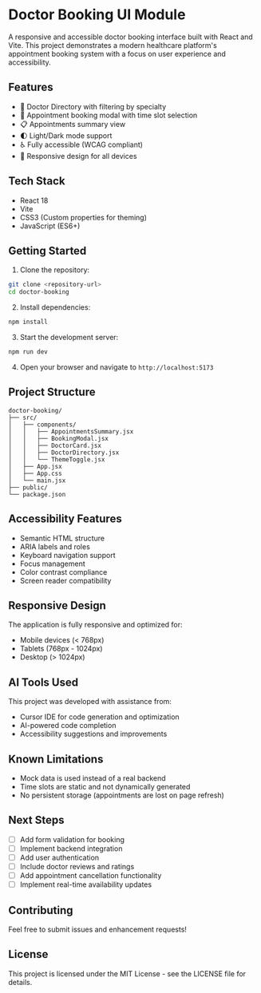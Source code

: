 # Doctor Booking UI Module

A responsive and accessible doctor booking interface built with React and Vite. This project demonstrates a modern healthcare platform's appointment booking system with a focus on user experience and accessibility.

## Features

- 🏥 Doctor Directory with filtering by specialty
- 📅 Appointment booking modal with time slot selection
- 📋 Appointments summary view
- 🌓 Light/Dark mode support
- ♿ Fully accessible (WCAG compliant)
- 📱 Responsive design for all devices

## Tech Stack

- React 18
- Vite
- CSS3 (Custom properties for theming)
- JavaScript (ES6+)

## Getting Started

1. Clone the repository:
```bash
git clone <repository-url>
cd doctor-booking
```

2. Install dependencies:
```bash
npm install
```

3. Start the development server:
```bash
npm run dev
```

4. Open your browser and navigate to `http://localhost:5173`

## Project Structure

```
doctor-booking/
├── src/
│   ├── components/
│   │   ├── AppointmentsSummary.jsx
│   │   ├── BookingModal.jsx
│   │   ├── DoctorCard.jsx
│   │   ├── DoctorDirectory.jsx
│   │   └── ThemeToggle.jsx
│   ├── App.jsx
│   ├── App.css
│   └── main.jsx
├── public/
└── package.json
```

## Accessibility Features

- Semantic HTML structure
- ARIA labels and roles
- Keyboard navigation support
- Focus management
- Color contrast compliance
- Screen reader compatibility

## Responsive Design

The application is fully responsive and optimized for:
- Mobile devices (< 768px)
- Tablets (768px - 1024px)
- Desktop (> 1024px)

## AI Tools Used

This project was developed with assistance from:
- Cursor IDE for code generation and optimization
- AI-powered code completion
- Accessibility suggestions and improvements

## Known Limitations

- Mock data is used instead of a real backend
- Time slots are static and not dynamically generated
- No persistent storage (appointments are lost on page refresh)

## Next Steps

- [ ] Add form validation for booking
- [ ] Implement backend integration
- [ ] Add user authentication
- [ ] Include doctor reviews and ratings
- [ ] Add appointment cancellation functionality
- [ ] Implement real-time availability updates

## Contributing

Feel free to submit issues and enhancement requests!

## License

This project is licensed under the MIT License - see the LICENSE file for details.
